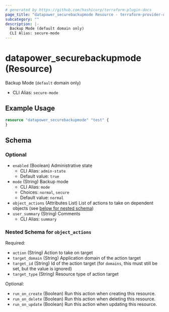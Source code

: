 ```yaml
---
# generated by https://github.com/hashicorp/terraform-plugin-docs
page_title: "datapower_securebackupmode Resource - terraform-provider-datapower"
subcategory: ""
description: |-
  Backup Mode (default domain only)
  CLI Alias: secure-mode
---
```


# datapower_securebackupmode (Resource)

Backup Mode (`default` domain only)
  - CLI Alias: `secure-mode`

## Example Usage

```terraform
resource "datapower_securebackupmode" "test" {
}
```

<!-- schema generated by tfplugindocs -->
## Schema

### Optional

- `enabled` (Boolean) Administrative state
  - CLI Alias: `admin-state`
  - Default value: `true`
- `mode` (String) Backup mode
  - CLI Alias: `mode`
  - Choices: `normal`, `secure`
  - Default value: `normal`
- `object_actions` (Attributes List) List of actions to take on dependent objects (see [below for nested schema](#nestedatt--object_actions))
- `user_summary` (String) Comments
  - CLI Alias: `summary`

<a id="nestedatt--object_actions"></a>
### Nested Schema for `object_actions`

Required:

- `action` (String) Action to take on target
- `target_domain` (String) Application domain of the action target
- `target_id` (String) Id of the action target (for `domains`, this must still be set, but the value is ignored)
- `target_type` (String) Resource type of action target

Optional:

- `run_on_create` (Boolean) Run this action when creating this resource.
- `run_on_delete` (Boolean) Run this action when deleting this resource.
- `run_on_update` (Boolean) Run this action when updating this resource.
